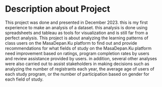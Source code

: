 # Description about Project
This project was done and presented in December 2023. this is my first experience to make an analysis of a dataset. this analysis is done using spreadsheets and tableau as tools for visualization and is still far from a perfect analysis. This project is about analyzing the learning patterns of class users on the MasaDepan.Ku platform to find out and provide recommendations for what fields of study on the MasaDepan.Ku platform need improvement based on ratings, program completion rates by users and review assistance provided by users. in addition, several other analyses were also carried out to assist stakeholders in making decisions such as analyzing the number of registrants each year, the average age of users of each study program, or the number of participation based on gender for each field of study.

